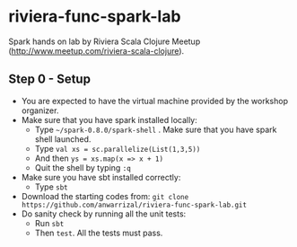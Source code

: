 riviera-func-spark-lab
======================

Spark hands on lab by Riviera Scala Clojure Meetup (http://www.meetup.com/riviera-scala-clojure).

Step 0 - Setup
--------------
* You are expected to have the virtual machine provided by the workshop organizer.
* Make sure that you have spark installed locally:
  * Type ```~/spark-0.8.0/spark-shell``` . Make sure that you have spark shell launched.
  * Type ```val xs = sc.parallelize(List(1,3,5))```
  * And then ```ys = xs.map(x => x + 1)``` 
  * Quit the shell by typing ```:q``` 
* Make sure you have sbt installed correctly:
  * Type ```sbt```
* Download the starting codes from:
  ```git clone https://github.com/anwarrizal/riviera-func-spark-lab.git```
* Do sanity check by running all the unit tests:
  * Run ```sbt```
  * Then ```test```. All the tests must pass.

  






